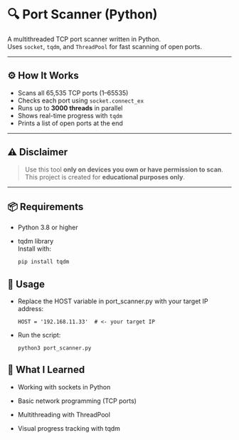 # 🔍 Port Scanner (Python)

A multithreaded TCP port scanner written in Python.  
Uses `socket`, `tqdm`, and `ThreadPool` for fast scanning of open ports.

---

## ⚙️ How It Works

- Scans all 65,535 TCP ports (1–65535)
- Checks each port using `socket.connect_ex`
- Runs up to **3000 threads** in parallel
- Shows real-time progress with `tqdm`
- Prints a list of open ports at the end

---

## ⚠️ Disclaimer

> Use this tool **only on devices you own or have permission to scan**.  
> This project is created for **educational purposes only**.

---

## 📦 Requirements

- Python 3.8 or higher
- tqdm library  
  Install with:

  ```bash
  pip install tqdm

## 🚀 Usage

- Replace the HOST variable in port_scanner.py with your target IP address:
    
      HOST = '192.168.11.33'  # <- your target IP

- Run the script:
    
      python3 port_scanner.py

## 🧠 What I Learned

  - Working with sockets in Python

  - Basic network programming (TCP ports)

  - Multithreading with ThreadPool

  - Visual progress tracking with tqdm
